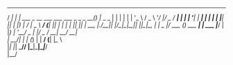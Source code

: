   ____      _                                        _ _         
 / ___|   _| |__   ___ _ __ ___  ___  ___ _   _ _ __(_) |_ _   _ 
| |  | | | | '_ \ / _ \ '__/ __|/ _ \/ __| | | | '__| | __| | | |
| |__| |_| | |_) |  __/ |  \__ \  __/ (__| |_| | |  | | |_| |_| |
 \____\__, |_.__/_\___|_|  |___/\___|\___|\__,_|_|  |_|\__|\__, |
|  _ \|___/ ___ (_) ___  ___| |_ ___                       |___/ 
| |_) | '__/ _ \| |/ _ \/ __| __/ __|                            
|  __/| | | (_) | |  __/ (__| |_\__ \                            
|_|   |_|  \___// |\___|\___|\__|___/                            
              |__/                                               
